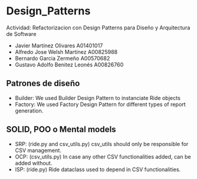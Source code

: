 # Design_Patterns
Actividad: Refactorizacion con Design Patterns para Diseño y Arquitectura de Software
- Javier Martínez Olivares A01401017
- Alfredo Jose Welsh Martínez A00825988
- Bernardo Garcia Zermeño A00570682
- Gustavo Adolfo Benitez Leonés A00826760


## Patrones de diseño

- Builder: We used Builder Design Pattern to instanciate Ride objects
- Factory: We used Factory Design Pattern for different types of report generation.

## SOLID, POO o Mental models

- SRP: (ride.py and csv_utils.py) csv_utils should only be responsible for CSV management.
- OCP: (csv_utils.py) In case any other CSV functionalities added, can be added without.
- ISP: (ride.py) Ride dataclass used to depend in CSV functionalities. 
